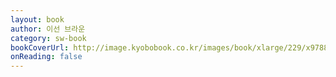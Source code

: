 ```yaml
---
layout: book
author: 이선 브라운
category: sw-book
bookCoverUrl: http://image.kyobobook.co.kr/images/book/xlarge/229/x9788968482229.jpg
onReading: false
---
```

